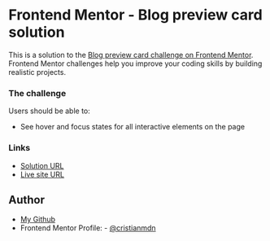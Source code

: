 # Frontend Mentor - Blog preview card solution

This is a solution to the [Blog preview card challenge on Frontend Mentor](https://www.frontendmentor.io/challenges/blog-preview-card-ckPaj01IcS). Frontend Mentor challenges help you improve your coding skills by building realistic projects. 

### The challenge

Users should be able to:

- See hover and focus states for all interactive elements on the page

### Links

- [Solution URL](https://github.com/cristianmdn/blog-preview-card)
- [Live site URL](https://crm-blog-preview-card.netlify.app/)

## Author

- [My Github](https://www.your-site.com)
- Frontend Mentor Profile: - [@cristianmdn](https://www.frontendmentor.io/profile/yourusername)
